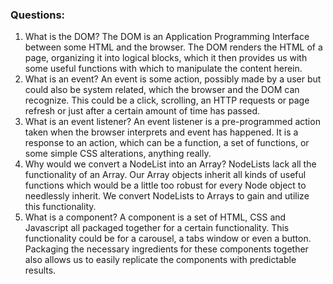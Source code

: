 ### Questions:
1. What is the DOM?
  The DOM is an Application Programming Interface between some HTML and the browser.
  The DOM renders the HTML of a page, organizing it into logical blocks,
  which it then provides us with some useful functions with which to manipulate
  the content herein.  
2. What is an event?
  An event is some action, possibly made by a user but could also be system related,
  which the browser and the DOM can recognize. This could be a click, scrolling,
  an HTTP requests or page refresh or just after a certain amount of time has
  passed.
3. What is an event listener?
  An event listener is a pre-programmed action taken when the browser interprets
  and event has happened. It is a response to an action, which can be a function,
  a set of functions, or some simple CSS alterations, anything really.
4. Why would we convert a NodeList into an Array?
  NodeLists lack all the functionality of an Array. Our Array objects inherit all
  kinds of useful functions which would be a little too robust for every Node object
  to needlessly inherit. We convert NodeLists to Arrays to gain and utilize this
  functionality.
5. What is a component?
  A component is a set of HTML, CSS and Javascript all packaged together for a
  certain functionality. This functionality could be for a carousel, a tabs window
  or even a button. Packaging the necessary ingredients for these components together
   also allows us to easily replicate the components with predictable results.
